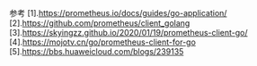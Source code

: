 
参考
[1].https://prometheus.io/docs/guides/go-application/  
[2].https://github.com/prometheus/client_golang  
[3].https://skyingzz.github.io/2020/01/19/prometheus-client-go/  
[4].https://mojotv.cn/go/prometheus-client-for-go
[5].https://bbs.huaweicloud.com/blogs/239135
